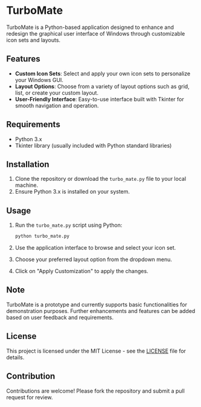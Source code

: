 # TurboMate

TurboMate is a Python-based application designed to enhance and redesign the graphical user interface of Windows through customizable icon sets and layouts.

## Features

- **Custom Icon Sets**: Select and apply your own icon sets to personalize your Windows GUI.
- **Layout Options**: Choose from a variety of layout options such as grid, list, or create your custom layout.
- **User-Friendly Interface**: Easy-to-use interface built with Tkinter for smooth navigation and operation.

## Requirements

- Python 3.x
- Tkinter library (usually included with Python standard libraries)

## Installation

1. Clone the repository or download the `turbo_mate.py` file to your local machine.
2. Ensure Python 3.x is installed on your system.

## Usage

1. Run the `turbo_mate.py` script using Python:

   ```bash
   python turbo_mate.py
   ```

2. Use the application interface to browse and select your icon set.
3. Choose your preferred layout option from the dropdown menu.
4. Click on "Apply Customization" to apply the changes.

## Note

TurboMate is a prototype and currently supports basic functionalities for demonstration purposes. Further enhancements and features can be added based on user feedback and requirements.

## License

This project is licensed under the MIT License - see the [LICENSE](LICENSE) file for details.

## Contribution

Contributions are welcome! Please fork the repository and submit a pull request for review.